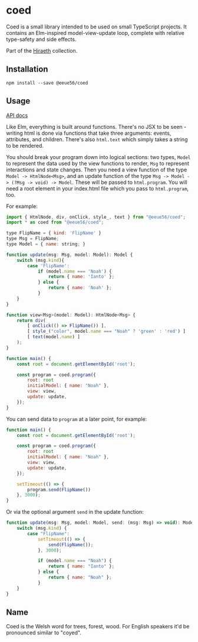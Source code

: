 # coed

Coed is a small library intended to be used on small TypeScript projects. It contains an Elm-inspired model-view-update loop, complete with relative type-safety and side effects.

Part of the [Hiraeth](https://github.com/eeue56/hiraeth) collection.

## Installation

```
npm install --save @eeue56/coed
```

## Usage

[API docs](docs/src/html.md)

Like Elm, everything is built around functions. There's no JSX to be seen - writing html is done via functions that take three arguments: events, attributes, and children. There's also `html.text` which simply takes a string to be rendered.

You should break your program down into logical sections: two types, `Model` to represent the data used by the view functions to render, `Msg` to represent interactions and state changes. Then you need a view function of the type `Model -> HtmlNode<Msg>`, and an update function of the type `Msg -> Model -> (?Msg -> void) -> Model`. These will be passed to `html.program`. You will need a root element in your index.html file which you pass to `html.program`, too.

For example:

```javascript
import { HtmlNode, div, onClick, style_, text } from "@eeue56/coed";
import * as coed from "@eeue56/coed";

type FlipName = { kind: 'FlipName' }
type Msg = FlipName;
type Model = { name: string; }

function update(msg: Msg, model: Model): Model {
    switch (msg.kind){
        case 'FlipName':
            if (model.name === 'Noah') {
                return { name: 'Ianto' };
            } else {
                return { name: 'Noah' };
            }
    }
}

function view<Msg>(model: Model): HtmlNode<Msg> {
    return div(
        [ onClick(() => FlipName()) ],
        [ style_("color", model.name === "Noah" ? 'green' : 'red') ]
        [ text(model.name) ]
    );
}

function main() {
    const root = document.getElementById('root');

    const program = coed.program({
        root: root
        initialModel: { name: "Noah" },
        view: view,
        update: update,
    });
}
```

You can send data to `program` at a later point, for example:

```javascript
function main() {
    const root = document.getElementById('root');

    const program = coed.program({
        root: root
        initialModel: { name: "Noah" },
        view: view,
        update: update,
    });

    setTimeout(() => {
        program.send(FlipName())
    }, 3000);
}
```

Or via the optional argument `send` in the update function:

```javascript
function update(msg: Msg, model: Model, send: (msg: Msg) => void): Model {
    switch (msg.kind) {
        case "FlipName":
            setTimeout(() => {
                send(FlipName());
            }, 3000);

            if (model.name === "Noah") {
                return { name: "Ianto" };
            } else {
                return { name: "Noah" };
            }
    }
}
```

## Name

Coed is the Welsh word for trees, forest, wood. For English speakers it'd be pronounced similar to "coyed".
